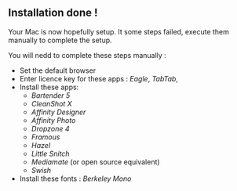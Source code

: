 ## Installation done !

Your Mac is now hopefully setup. It some steps failed, execute them manually to complete the setup.

You will nedd to complete these steps manually :

- Set the default browser
- Enter licence key for these apps : _Eagle_, _TabTab_,
- Install these apps:
  - _Bartender 5_
  - _CleanShot X_
  - _Affinity Designer_
  - _Affinity Photo_
  - _Dropzone 4_
  - _Framous_
  - _Hazel_
  - _Little Snitch_
  - _Mediamate_ (or open source equivalent)
  - _Swish_
- Install these fonts : _Berkeley Mono_
